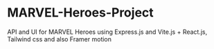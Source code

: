 # MARVEL-Heroes-Project
API and UI for MARVEL Heroes using Express.js and Vite.js + React.js, Tailwind css and also Framer motion
